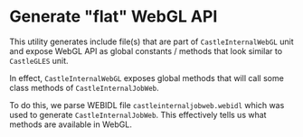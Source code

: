 # Generate "flat" WebGL API

This utility generates include file(s) that are part of `CastleInternalWebGL` unit and expose WebGL API as global constants / methods that look similar to `CastleGLES` unit.

In effect, `CastleInternalWebGL` exposes global methods that will call some class methods of `CastleInternalJobWeb`.

To do this, we parse WEBIDL file `castleinternaljobweb.webidl` which was used to generate `CastleInternalJobWeb`. This effectively tells us what methods are available in WebGL.
